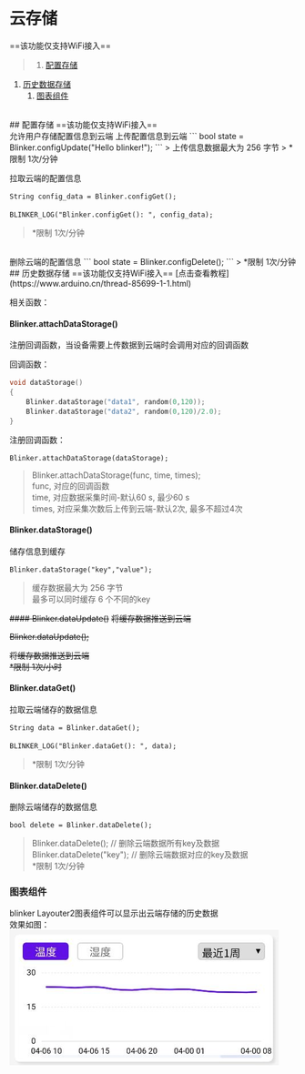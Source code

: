 # 云存储  
==该功能仅支持WiFi接入==  
>1. [配置存储](#配置存储 "配置存储")
1. [历史数据存储](#历史数据存储 "历史数据存储")
	1. [图表组件](#图表组件 "图表组件")


</br>
## 配置存储  
==该功能仅支持WiFi接入==  
</br>
允许用户存储配置信息到云端  
上传配置信息到云端
```
bool state = Blinker.configUpdate("Hello blinker!");
```
> 上传信息数据最大为 256 字节  
> *限制 1次/分钟  

拉取云端的配置信息
```
String config_data = Blinker.configGet();

BLINKER_LOG("Blinker.configGet(): ", config_data);
```
> *限制 1次/分钟  

</br>
删除云端的配置信息
```
bool state = Blinker.configDelete();
```
> *限制 1次/分钟  

</br>
## 历史数据存储  
==该功能仅支持WiFi接入==  
[点击查看教程](https://www.arduino.cn/thread-85699-1-1.html)

相关函数：  
#### Blinker.attachDataStorage()
注册回调函数，当设备需要上传数据到云端时会调用对应的回调函数  

回调函数：
```cpp
void dataStorage()
{
    Blinker.dataStorage("data1", random(0,120));
    Blinker.dataStorage("data2", random(0,120)/2.0);
}
```
注册回调函数：
```
Blinker.attachDataStorage(dataStorage);
```
> Blinker.attachDataStorage(func, time, times);  
> func, 对应的回调函数  
> time, 对应数据采集时间-默认60 s, 最少60 s  
> times, 对应采集次数后上传到云端-默认2次, 最多不超过4次  

#### Blinker.dataStorage()
储存信息到缓存
```
Blinker.dataStorage("key","value");
```
> 缓存数据最大为 256 字节  
> 最多可以同时缓存 6 个不同的key  

~~#### Blinker.dataUpdate()~~
~~将缓存数据推送到云端~~
<!-- ``` -->
~~Blinker.dataUpdate();~~
<!-- ``` -->
~~将缓存数据推送到云端~~    
~~*限制 1次/小时~~  

#### Blinker.dataGet()
拉取云端储存的数据信息
```
String data = Blinker.dataGet();

BLINKER_LOG("Blinker.dataGet(): ", data);
```
> *限制 1次/分钟  

#### Blinker.dataDelete()
删除云端储存的数据信息
```
bool delete = Blinker.dataDelete();
```
> Blinker.dataDelete(); // 删除云端数据所有key及数据  
> Blinker.dataDelete("key"); // 删除云端数据对应的key及数据  
> *限制 1次/分钟  

### 图表组件  
blinker Layouter2图表组件可以显示出云端存储的历史数据  
效果如图：
![](assets/004/04-1555223133000.png)

